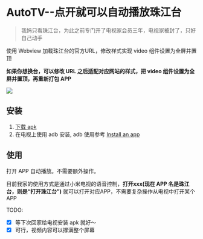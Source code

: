 # AutoTV--点开就可以自动播放珠江台

> 我妈只看珠江台，为此之前专门开了电视家会员三年，电视家被封了，只好自己动手

使用 Webview 加载珠江台的官方URL，修改样式实现 video 组件设置为全屏并置顶

**如果你想换台，可以修改 URL 之后适配对应网站的样式，把 video 组件设置为全屏并置顶，再重新打包 APP**

<img src="./assets/iShot_2023-11-25_14.48.04.gif" />

## 安装

  1. [下载 apk](https://github.com/flyyuan/AutoTV/releases)
  2. 在电视上使用 adb 安装, adb 使用参考 [Install an app](https://developer.android.com/tools/adb#move)

## 使用

打开 APP 自动播放。不需要额外操作。

目前我家的使用方式是通过小米电视的语音控制，**打开xxx(现在 APP 名是珠江台，则是“打开珠江台”)** 就可以打开对应APP，不需要复杂操作从电视中打开某个 APP

TODO:
* [x] 等下次回家给电视安装 apk 就好～
* [x] 可行，视频内容可以撑满整个屏幕
